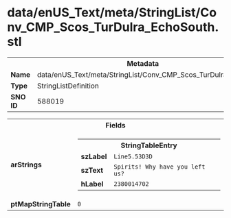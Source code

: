 <h1>data/enUS_Text/meta/StringList/Conv_CMP_Scos_TurDulra_EchoSouth.stl</h1><table><tr><th colspan="100%">Metadata</th></tr><tr><td><b>Name</b></td><td>data/enUS_Text/meta/StringList/Conv_CMP_Scos_TurDulra_EchoSouth.stl</td></tr><tr><td><b>Type</b></td><td>StringListDefinition</td></tr><tr><td><b>SNO ID</b></td><td>588019</td></tr></table>

<table><tr><th colspan="100%">Fields</th></tr><tr><td><b>arStrings</b></td><td><table><tr><th colspan="100%">StringTableEntry</th></tr><tr><td><b>szLabel</b></td><td><code>Line5.53D3D</code></td></tr><tr><td><b>szText</b></td><td><code>Spirits! Why have you left us?</code></td></tr><tr><td><b>hLabel</b></td><td><code>2380014702</code></td></tr></table>


</td></tr><tr><td><b>ptMapStringTable</b></td><td><code>0</code></td></tr></table>

